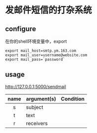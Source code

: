 # 发邮件短信的打杂系统

## configure
在你的shell环境变量中，export
```
export mail_host=smtp.ym.163.com
export mail_user=username@website.com
export mail_pass=`password`
```

## usage

http://127.0.0.1:5000/sendmail


|name|argument(s)|Condition|
|:---:|---| ---|
|s|subject||
|t|text||
|r|receivers||
